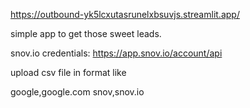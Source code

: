 https://outbound-yk5lcxutasrunelxbsuvjs.streamlit.app/

simple app to get those sweet leads. 

snov.io credentials: https://app.snov.io/account/api

upload csv file in format like

google,google.com
snov,snov.io